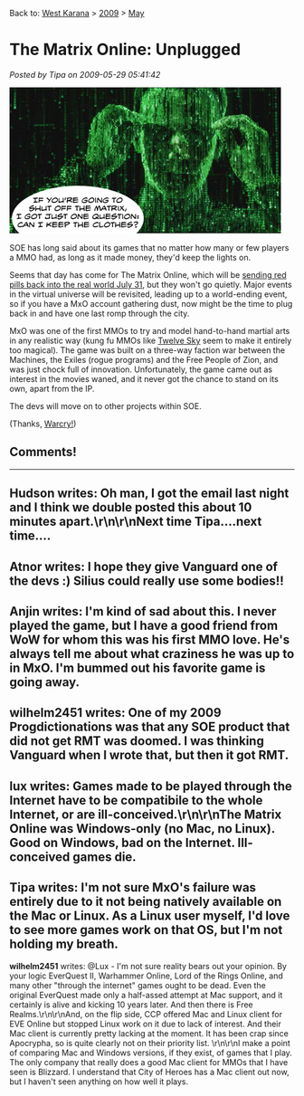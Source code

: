 Back to: [West Karana](/posts/westkarana.md) > [2009](/posts/2009/westkarana.md) > [May](./westkarana.md)
# The Matrix Online: Unplugged

*Posted by Tipa on 2009-05-29 05:41:42*

![I only need these glasses to drive.](../../../uploads/2009/05/mxo.jpg "I only need these glasses to drive.")

SOE has long said about its games that no matter how many or few players a MMO had, as long as it made money, they'd keep the lights on.

Seems that day has come for The Matrix Online, which will be [sending red pills back into the real world July 31](http://forums.station.sony.com/mxo/posts/list.m?topic_id=36300028715), but they won't go quietly. Major events in the virtual universe will be revisited, leading up to a world-ending event, so if you have a MxO account gathering dust, now might be the time to plug back in and have one last romp through the city.

MxO was one of the first MMOs to try and model hand-to-hand martial arts in any realistic way (kung fu MMOs like [Twelve Sky](http://12-sky.aeriagames.com/) seem to make it entirely too magical). The game was built on a three-way faction war between the Machines, the Exiles (rogue programs) and the Free People of Zion, and was just chock full of innovation. Unfortunately, the game came out as interest in the movies waned, and it never got the chance to stand on its own, apart from the IP.

The devs will move on to other projects within SOE.

(Thanks, [Warcry!](http://www.warcry.com/news/view/92021-Matrix-Online-To-Shut-Down-End-of-July))

## Comments!
---
**Hudson** writes: Oh man, I got the email last night and I think we double posted this about 10 minutes apart.\r\n\r\nNext time Tipa....next time....
---
**Atnor** writes: I hope they give Vanguard one of the devs :) Silius could really use some bodies!!
---
**Anjin** writes: I'm kind of sad about this. I never played the game, but I have a good friend from WoW for whom this was his first MMO love. He's always tell me about what craziness he was up to in MxO. I'm bummed out his favorite game is going away.
---
**wilhelm2451** writes: One of my 2009 Progdictionations was that any SOE product that did not get RMT was doomed.  I was thinking Vanguard when I wrote that, but then it got RMT.
---
**lux** writes: Games made to be played through the Internet have to be compatibile to the whole Internet, or are ill-conceived.\r\n\r\nThe Matrix Online was Windows-only (no Mac, no Linux). Good on Windows, bad on the Internet. Ill-conceived games die.
---
**Tipa** writes: I'm not sure MxO's failure was entirely due to it not being natively available on the Mac or Linux. As a Linux user myself, I'd love to see more games work on that OS, but I'm not holding my breath.
---
**wilhelm2451** writes: @Lux - I'm not sure reality bears out your opinion.  By your logic EverQuest II, Warhammer Online, Lord of the Rings Online, and many other "through the internet" games ought to be dead.  Even the original EverQuest made only a half-assed attempt at Mac support, and it certainly is alive and kicking 10 years later.  And then there is Free Realms.\r\n\r\nAnd, on the flip side, CCP offered Mac and Linux client for EVE Online but stopped Linux work on it due to lack of interest. And their Mac client is currently pretty lacking at the moment.  It has been crap since Apocrypha, so is quite clearly not on their priority list.  \r\n\r\nI make a point of comparing Mac and Windows versions, if they exist, of games that I play.  The only company that really does a good Mac client for MMOs that I have seen is Blizzard.  I understand that City of Heroes has a Mac client out now, but I haven't seen anything on how well it plays.

